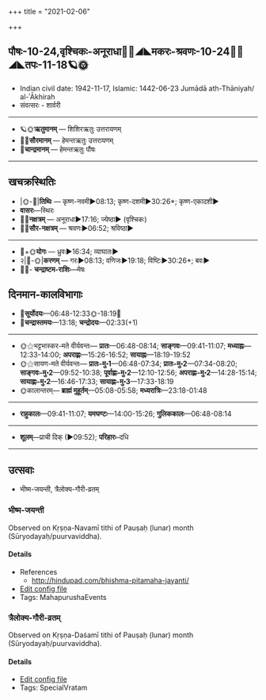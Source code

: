 +++
title = "2021-02-06"

+++
## पौषः-10-24,वृश्चिकः-अनूराधा🌛🌌◢◣मकरः-श्रवणः-10-24🌌🌞◢◣तपः-11-18🪐🌞
- Indian civil date: 1942-11-17, Islamic: 1442-06-23 Jumādā ath-Thāniyah/ al-ʾĀkhirah
- संवत्सरः - शार्वरी
___________________
- 🪐🌞**ऋतुमानम्** — शिशिरऋतुः उत्तरायणम्
- 🌌🌞**सौरमानम्** — हेमन्तऋतुः उत्तरायणम्
- 🌛**चान्द्रमानम्** — हेमन्तऋतुः पौषः
___________________


## खचक्रस्थितिः
- |🌞-🌛|**तिथिः** — कृष्ण-नवमी►08:13; कृष्ण-दशमी►30:26*; कृष्ण-एकादशी►  
- **वासरः**—स्थिरः  
- 🌌🌛**नक्षत्रम्** — अनूराधा►17:16; ज्येष्ठा► (वृश्चिकः)  
- 🌌🌞**सौर-नक्षत्रम्** — श्रवणः►06:52; श्रविष्ठा►  
___________________
- 🌛+🌞**योगः** — ध्रुवः►16:34; व्याघातः►  
- २|🌛-🌞|**करणम्** — गरः►08:13; वणिजः►19:18; विष्टिः►30:26*; बवः►  
- 🌌🌛- **चन्द्राष्टम-राशिः**—मेषः  


## दिनमान-कालविभागाः
- 🌅**सूर्योदयः**—06:48-12:33🌞️-18:19🌇  
- 🌛**चन्द्रास्तमयः**—13:18; **चन्द्रोदयः**—02:33(+1)  
___________________
- 🌞⚝भट्टभास्कर-मते वीर्यवन्तः— **प्रातः**—06:48-08:14; **साङ्गवः**—09:41-11:07; **मध्याह्नः**—12:33-14:00; **अपराह्णः**—15:26-16:52; **सायाह्नः**—18:19-19:52  
- 🌞⚝सायण-मते वीर्यवन्तः— **प्रातः-मु॰1**—06:48-07:34; **प्रातः-मु॰2**—07:34-08:20; **साङ्गवः-मु॰2**—09:52-10:38; **पूर्वाह्णः-मु॰2**—12:10-12:56; **अपराह्णः-मु॰2**—14:28-15:14; **सायाह्णः-मु॰2**—16:46-17:33; **सायाह्णः-मु॰3**—17:33-18:19  
- 🌞कालान्तरम्— **ब्राह्मं मुहूर्तम्**—05:08-05:58; **मध्यरात्रिः**—23:18-01:48  
___________________
- **राहुकालः**—09:41-11:07; **यमघण्टः**—14:00-15:26; **गुलिककालः**—06:48-08:14  
___________________
- **शूलम्**—प्राची दिक् (►09:52); **परिहारः**–दधि  
___________________

## उत्सवाः
- भीष्म-जयन्ती, त्रैलोक्य-गौरी-व्रतम्
### भीष्म-जयन्ती

Observed on Kṛṣṇa-Navamī tithi of Pauṣaḥ (lunar) month (Sūryodayaḥ/puurvaviddha). 

#### Details
- References
  - http://hindupad.com/bhishma-pitamaha-jayanti/
- [Edit config file](https://github.com/jyotisham/adyatithi/tree/master/mahApuruSha/xatra/lunar_month/tithi/10/24/bhISma~jayantI.toml)
- Tags: MahapurushaEvents


### त्रैलोक्य-गौरी-व्रतम्

Observed on Kṛṣṇa-Daśamī tithi of Pauṣaḥ (lunar) month (Sūryodayaḥ/puurvaviddha). 

#### Details
- [Edit config file](https://github.com/jyotisham/adyatithi/tree/master/devatA/umA/lunar_month/tithi/10/25/trailOkya-gaurI-vratam.toml)
- Tags: SpecialVratam


